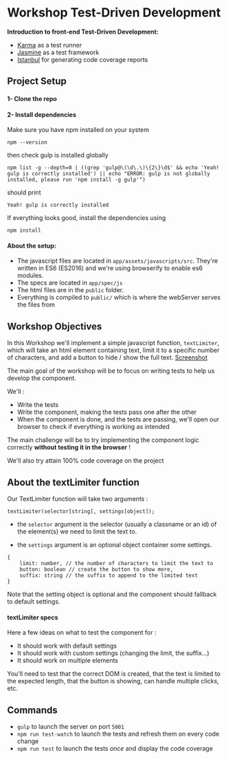# Workshop Test-Driven Development
**Introduction to front-end Test-Driven Development:**
- [Karma](https://karma-runner.github.io) as a test runner
- [Jasmine](http://jasmine.github.io/) as a test framework
- [Istanbul](https://github.com/gotwarlost/istanbul) for generating code coverage reports


## Project Setup
#### 1- Clone the repo
#### 2- Install dependencies
Make sure you have npm installed on your system

```
npm --version
```

then check gulp is installed globally

```
npm list -g --depth=0 | ((grep 'gulp@\(\d\.\)\{2\}\d$' && echo 'Yeah! gulp is correctly installed') || echo "ERROR: gulp is not globally installed, please run 'npm install -g gulp'")
```

should print

```
Yeah! gulp is correctly installed
```

If everything looks good, install the dependencies using

```
npm install
```

#### About the setup: ####
- The javascript files are located in `app/assets/javascripts/src`. They're written
in ES6 (ES2016) and we're using browserify to enable es6 modules.
- The specs are located in `app/spec/js`
- The html files are in the `public` folder.
- Everything is compiled to `public/` which is where the webServer serves the files from

## Workshop Objectives
In this Workshop we'll implement a simple javascript function,
`textLimiter`, which will take an html element containing text,
limit it to a specific number of characters, and add a button to
hide / show the full text.
[Screenshot](https://www.dropbox.com/s/aexzspl5n8kzmnp/Capture%20d%27%C3%A9cran%202016-03-21%2011.27.34.png?dl=0)

The main goal of the workshop will be to focus on writing tests to help
us develop the component.

We'll :
- Write the tests
- Write the component, making the tests pass one after the other
- When the component is done, and the tests are passing, we'll open
our browser to check if everything is working as intended

The main challenge will be to try implementing the component logic correctly
**without testing it in the browser** !

We'll also try attain 100% code coverage on the project

## About the textLimiter function

Our TextLimiter function will take two arguments :
```
textLimiter(selector[string], settings[object]);
```

- the `selector` argument is the selector (usually a classname or an id)
of the element(s) we need to limit the text to.

- the `settings` argument is an optional object container some settings.
```
{
	limit: number, // the number of characters to limit the text to
	button: boolean // create the button to show more,
	suffix: string // the suffix to append to the limited text
}
```
Note that the setting object is optional and the component should
fallback to default settings.

#### textLimiter specs
Here a few ideas on what to test the component for :
- It should work with default settings
- It should work with custom settings (changing the limit, the suffix...)
- It should work on multiple elements

You'll need to test that the correct DOM is created, that the text is limited
to the expected length, that the button is showing, can handle multiple clicks,
etc.

## Commands
- `gulp` to launch the server on port `5001`
- `npm run test-watch` to launch the tests and refresh them on every code change
- `npm run test` to launch the tests *once* and display the code coverage

